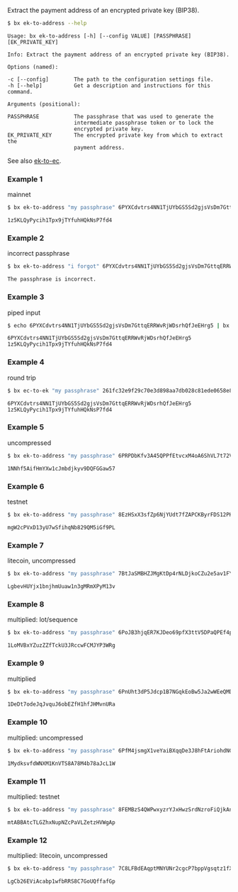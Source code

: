 Extract the payment address of an encrypted private key (BIP38).
```sh
$ bx ek-to-address --help
```
```
Usage: bx ek-to-address [-h] [--config VALUE] [PASSPHRASE]               
[EK_PRIVATE_KEY]                                                         

Info: Extract the payment address of an encrypted private key (BIP38).   

Options (named):

-c [--config]        The path to the configuration settings file.        
-h [--help]          Get a description and instructions for this command.

Arguments (positional):

PASSPHRASE           The passphrase that was used to generate the        
                     intermediate passphrase token or to lock the        
                     encrypted private key.                              
EK_PRIVATE_KEY       The encrypted private key from which to extract the 
                     payment address.
```
See also [ek-to-ec](bx-ek-to-ec).
### Example 1
mainnet
```sh
$ bx ek-to-address "my passphrase" 6PYXCdvtrs4NN1TjUYbGS5Sd2gjsVsDm7GttqERRWvRjWDsrhQfJeEHrg5
```
```
1z5KLQyPycih1Tpx9jTYfuhHQkNsP7fd4
```
### Example 2
incorrect passphrase
```sh
$ bx ek-to-address "i forgot" 6PYXCdvtrs4NN1TjUYbGS5Sd2gjsVsDm7GttqERRWvRjWDsrhQfJeEHrg5
```
```
The passphrase is incorrect.
```
### Example 3
piped input
```sh
$ echo 6PYXCdvtrs4NN1TjUYbGS5Sd2gjsVsDm7GttqERRWvRjWDsrhQfJeEHrg5 | bx ek-to-address "my passphrase"
```
```
6PYXCdvtrs4NN1TjUYbGS5Sd2gjsVsDm7GttqERRWvRjWDsrhQfJeEHrg5 
1z5KLQyPycih1Tpx9jTYfuhHQkNsP7fd4
```
### Example 4
round trip
```sh
$ bx ec-to-ek "my passphrase" 261fc32e9f29c70e3d898aa7db028c81ede0658e8ff8ffab8160073c048ae83f | bx ek-to-address "my passphrase"
```
```
6PYXCdvtrs4NN1TjUYbGS5Sd2gjsVsDm7GttqERRWvRjWDsrhQfJeEHrg5
1z5KLQyPycih1Tpx9jTYfuhHQkNsP7fd4
```
### Example 5
uncompressed
```sh
$ bx ek-to-address "my passphrase" 6PRPDbKfv3A45QPPfEtvcxM4oA6ShVL7t72VP74P1W3JEUHPrZXNy39FKe
```
```
1NNhf5AifHmYXw1cJmbdjkyv9DQFGGaw57
```
### Example 6
testnet
```sh
$ bx ek-to-address "my passphrase" 8EzHSxX3sfZp6NjYUdt7fZAPCKByrFDS12PHfdexFLSaSAfM7wM7tw3Hof
```
```
mgW2cPVxD13yU7wSfihqNb829QM5iGf9PL
```
### Example 7
litecoin, uncompressed
```sh
$ bx ek-to-address "my passphrase" 7BtJaSMBHZJMgKtDp4rNLDjkoCZu2e5av1FYxMwwvdq5AN124paeds82tP
```
```
LgbevHUYjx1bnjhmUuaw1n3gMRmXPyM13v
```
### Example 8
multiplied: lot/sequence
```sh
$ bx ek-to-address "my passphrase" 6PoJB3hjqER7KJDeo69pfX3ttV5DPaQPEf4pZEwhNYjTjqMdvif5qfE34S
```
```
1LoMVBxYZuzZZfTckU3JRccwFCMJYP3WRg
```
### Example 9
multiplied
```sh
$ bx ek-to-address "my passphrase" 6PnUht3dP5Jdcp1B7NGqkEoBw5Ja2wWEeQMDRHqLNrBG4Rqo59eVfMd98B
```
```
1DeDt7odeJqJvquJ6obEZfH1hfJHMvnURa
```
### Example 10
multiplied: uncompressed
```sh
$ bx ek-to-address "my passphrase" 6PfM4jsmgX1veYaiBXqqDe3J8hFtAriohdNGjPfrbt7aQ8H53nijYN6svW
```
```
1MydksvfdWNXM1KnVTS8A78M4b78aJcL1W
```
### Example 11
multiplied: testnet
```sh
$ bx ek-to-address "my passphrase" 8FEMBzS4QWPwxyzrYJxHwzSrdNzroFiQjkAnpf51xcPPXkTvqGrD8bVq68
```
```
mtABBAtcTLGZhxNupNZcPaVLZetzHVWgAp
```
### Example 12
multiplied: litecoin, uncompressed
```sh
$ bx ek-to-address "my passphrase" 7C8LFBdEAqptMNYUNr2cgcP7bppVgsqtz1fXVeSzAPf8VkB29XMKDtF71p
```
```
LgCb26EViAcabp1wfbRRS8C7GoUQffafGp
```